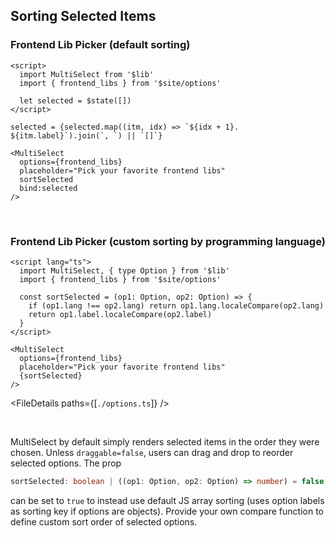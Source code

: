 <script lang="ts">
  import { FileDetails } from '$lib'
</script>

## Sorting Selected Items

### Frontend Lib Picker (default sorting)

```svelte example id="default-sort"
<script>
  import MultiSelect from '$lib'
  import { frontend_libs } from '$site/options'

  let selected = $state([])
</script>

selected = {selected.map((itm, idx) => `${idx + 1}. ${itm.label}`).join(`, `) || `[]`}

<MultiSelect
  options={frontend_libs}
  placeholder="Pick your favorite frontend libs"
  sortSelected
  bind:selected
/>
```

<br />

### Frontend Lib Picker (custom sorting by programming language)

```svelte example id="custom-sort"
<script lang="ts">
  import MultiSelect, { type Option } from '$lib'
  import { frontend_libs } from '$site/options'

  const sortSelected = (op1: Option, op2: Option) => {
    if (op1.lang !== op2.lang) return op1.lang.localeCompare(op2.lang)
    return op1.label.localeCompare(op2.label)
  }
</script>

<MultiSelect
  options={frontend_libs}
  placeholder="Pick your favorite frontend libs"
  {sortSelected}
/>
```

<FileDetails paths={[`./options.ts`]} />

<br />

MultiSelect by default simply renders selected items in the order they were chosen. Unless `draggable=false`, users can drag and drop to reorder selected options. The prop

```ts
sortSelected: boolean | ((op1: Option, op2: Option) => number) = false
```

can be set to `true` to instead use default JS array sorting (uses option labels as sorting key if options are objects). Provide your own compare function to define custom sort order of selected options.
